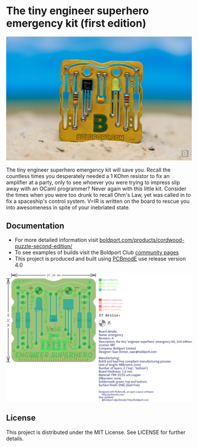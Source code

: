 # The tiny engineer superhero emergency kit (first edition)

![The tiny engineer superhero emergency kit](/images/emergency_engineer.jpg)

The tiny engineer superhero emergency kit will save you. Recall the countless times you desperately needed a 1 KOhm resistor to fix an amplifier at a party, only to see whoever you were trying to impress slip away with an OCaml programmer? Never again with this little kit. Consider the times when you were too drunk to recall Ohm's Law, yet was called in to fix a spaceship's control system. V=IR is written on the board to rescue you into awesomeness in spite of your inebriated state.

## Documentation

* For more detailed information visit [boldport.com/products/cordwood-puzzle-second-edition/](https://www.boldport.com/products/cordwood-puzzle-second-edition/)
* To see examples of builds visit the Boldport Club [community pages](http://community.boldport.club/projects/p02-emergency/)
* This project is produced and built using [PCBmodE](https://github.com/boldport/pcbmode) use release version 4.0

![The tiny engineer superhero emergency kit PCB layout](/images/emergency_engineer_pcb.png)

## License

This project is distributed under the MIT License.
See LICENSE for further details.
